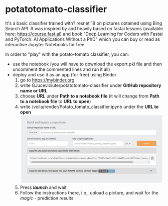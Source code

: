 # potatotomato-classifier
It's a basic classifier trained with? resnet 18 on pictures obtained using Bing Search API. It was inspired by and heavily based on fastai lessons (available here: https://course.fast.ai) and book "Deep Learning for Coders with Fastai and PyTorch: AI Applications Without a PhD" which you can buy or read as interactive Jupyter Notebooks for free.

In order to "play" with the potato-tomato classifier, you can:
- use the notebook (you will have to download the export.pkl file and then uncomment the commented lines and run it all)
- deploy and use it as an app (for free) using Binder
  1. go to https://mybinder.org
  2. write GJuceviciute/potatotomato-classifier under **GitHub repository name or URL**
  3. choose **URL** under **Path to a notebook file** (it will change from **Path to a notebook file** to **URL to open**)
  4. write /voila/render/Potato_tomato_classifier.ipynb under the **URL to open** <img src="binder.JPG" >
  5. Press ***launch*** and wait
  6. Follow the instructions there, i.e., upload a picture, and wait for the *magic* - prediction results
 
